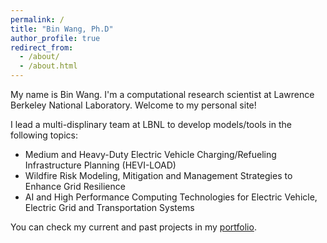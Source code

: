 ```yaml
---
permalink: /
title: "Bin Wang, Ph.D"
author_profile: true
redirect_from: 
  - /about/
  - /about.html
---
```


My name is Bin Wang. I'm a computational research scientist at Lawrence Berkeley National Laboratory. Welcome to my personal site!

I lead a multi-displinary team at LBNL to develop models/tools in the following topics:
- Medium and Heavy-Duty Electric Vehicle Charging/Refueling Infrastructure Planning (HEVI-LOAD)
- Wildfire Risk Modeling, Mitigation and Management Strategies to Enhance Grid Resilience
- AI and High Performance Computing Technologies for Electric Vehicle, Electric Grid and Transportation Systems

You can check my current and past projects in my [portfolio](/portfolio/). 
